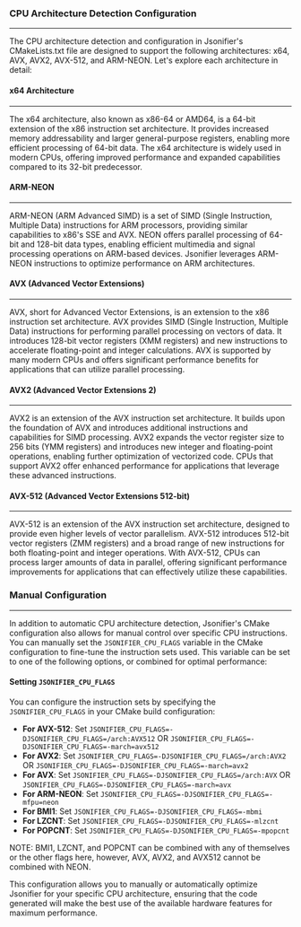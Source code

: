 ### CPU Architecture Detection Configuration
----
The CPU architecture detection and configuration in Jsonifier's CMakeLists.txt file are designed to support the following architectures: x64, AVX, AVX2, AVX-512, and ARM-NEON. Let's explore each architecture in detail:

#### x64 Architecture
----
The x64 architecture, also known as x86-64 or AMD64, is a 64-bit extension of the x86 instruction set architecture. It provides increased memory addressability and larger general-purpose registers, enabling more efficient processing of 64-bit data. The x64 architecture is widely used in modern CPUs, offering improved performance and expanded capabilities compared to its 32-bit predecessor.

#### ARM-NEON
----
ARM-NEON (ARM Advanced SIMD) is a set of SIMD (Single Instruction, Multiple Data) instructions for ARM processors, providing similar capabilities to x86's SSE and AVX. NEON offers parallel processing of 64-bit and 128-bit data types, enabling efficient multimedia and signal processing operations on ARM-based devices. Jsonifier leverages ARM-NEON instructions to optimize performance on ARM architectures.

#### AVX (Advanced Vector Extensions)
----
AVX, short for Advanced Vector Extensions, is an extension to the x86 instruction set architecture. AVX provides SIMD (Single Instruction, Multiple Data) instructions for performing parallel processing on vectors of data. It introduces 128-bit vector registers (XMM registers) and new instructions to accelerate floating-point and integer calculations. AVX is supported by many modern CPUs and offers significant performance benefits for applications that can utilize parallel processing.

#### AVX2 (Advanced Vector Extensions 2)
----
AVX2 is an extension of the AVX instruction set architecture. It builds upon the foundation of AVX and introduces additional instructions and capabilities for SIMD processing. AVX2 expands the vector register size to 256 bits (YMM registers) and introduces new integer and floating-point operations, enabling further optimization of vectorized code. CPUs that support AVX2 offer enhanced performance for applications that leverage these advanced instructions.

#### AVX-512 (Advanced Vector Extensions 512-bit)
----
AVX-512 is an extension of the AVX instruction set architecture, designed to provide even higher levels of vector parallelism. AVX-512 introduces 512-bit vector registers (ZMM registers) and a broad range of new instructions for both floating-point and integer operations. With AVX-512, CPUs can process larger amounts of data in parallel, offering significant performance improvements for applications that can effectively utilize these capabilities.

### Manual Configuration
----
In addition to automatic CPU architecture detection, Jsonifier's CMake configuration also allows for manual control over specific CPU instructions. You can manually set the `JSONIFIER_CPU_FLAGS` variable in the CMake configuration to fine-tune the instruction sets used. This variable can be set to one of the following options, or combined for optimal performance:

#### Setting `JSONIFIER_CPU_FLAGS`
You can configure the instruction sets by specifying the `JSONIFIER_CPU_FLAGS` in your CMake build configuration:

- **For AVX-512**: Set `JSONIFIER_CPU_FLAGS=-DJSONIFIER_CPU_FLAGS=/arch:AVX512`  OR `JSONIFIER_CPU_FLAGS=-DJSONIFIER_CPU_FLAGS=-march=avx512`
- **For AVX2**: Set `JSONIFIER_CPU_FLAGS=-DJSONIFIER_CPU_FLAGS=/arch:AVX2`  OR `JSONIFIER_CPU_FLAGS=-DJSONIFIER_CPU_FLAGS=-march=avx2`
- **For AVX**: Set `JSONIFIER_CPU_FLAGS=-DJSONIFIER_CPU_FLAGS=/arch:AVX`  OR `JSONIFIER_CPU_FLAGS=-DJSONIFIER_CPU_FLAGS=-march=avx`
- **For ARM-NEON**: Set `JSONIFIER_CPU_FLAGS=-DJSONIFIER_CPU_FLAGS=-mfpu=neon`
- **For BMI1**: Set `JSONIFIER_CPU_FLAGS=-DJSONIFIER_CPU_FLAGS=-mbmi`
- **For LZCNT**: Set `JSONIFIER_CPU_FLAGS=-DJSONIFIER_CPU_FLAGS=-mlzcnt`
- **For POPCNT**: Set `JSONIFIER_CPU_FLAGS=-DJSONIFIER_CPU_FLAGS=-mpopcnt`

NOTE: BMI1, LZCNT, and POPCNT can be combined with any of themselves or the other flags here, however, AVX, AVX2, and AVX512 cannot be combined with NEON.

This configuration allows you to manually or automatically optimize Jsonifier for your specific CPU architecture, ensuring that the code generated will make the best use of the available hardware features for maximum performance.